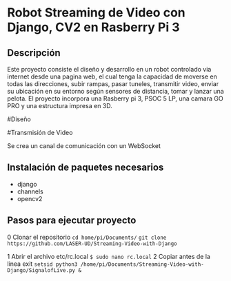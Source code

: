 # Robot Streaming de Video con Django, CV2 en Rasberry Pi 3
## Descripción 
Este proyecto consiste el diseño y desarrollo en un robot controlado via internet desde una pagina web, el cual tenga la capacidad de moverse en todas las direcciones, subir rampas, pasar tuneles, transmitir video, enviar su ubicación en su entorno según sensores de distancia, tomar y lanzar una pelota. El proyecto incorpora una Rasberry pi 3, PSOC 5 LP, una camara GO PRO y una estructura impresa en 3D. 

#Diseño 

#Transmisión de Video

Se crea un canal de comunicación con un WebSocket 


## Instalación de paquetes necesarios
- django
- channels
- opencv2


## Pasos para ejecutar proyecto

0 Clonar el repositorio 
	`cd home/pi/Documents/`
	`git clone https://github.com/LASER-UD/Streaming-Video-with-Django`

1 Abrir el archivo etc/rc.local
	`$ sudo nano rc.local`
2 Copiar antes de la linea exit
	`setsid python3 /home/pi/Documents/Streaming-Video-with-Django/SignalofLive.py &`


